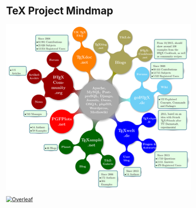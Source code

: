 # TeX Project Mindmap

![tex project mind map](texprojectmindmap.png)

[![Overleaf](https://img.shields.io/badge/View_on_Overleaf-028526?logo=overleaf&labelColor=white)](https://www.overleaf.com/read/fwmrkgkvwcds)
